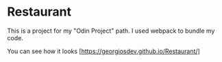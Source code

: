 # Restaurant

This is a project for my "Odin Project" path. I used webpack to bundle my code.

You can see how it looks [https://georgiosdev.github.io/Restaurant/]
